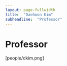 ```yaml
---
layout: page-fullwidth
title:  "Daehoon Kim"
subheadline:  "Professor"
---
```


# Professor
[people/dkim.png]